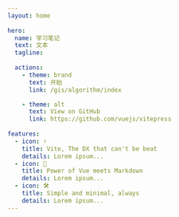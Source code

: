 ```yaml
---
layout: home
 
hero:
  name: 学习笔记
  text: 文本
  tagline: 
  
  actions:
    - theme: brand
      text: 开始
      link: /gis/algorithm/index

    - theme: alt
      text: View on GitHub
      link: https://github.com/vuejs/vitepress
 
features:
  - icon: ⚡️
    title: Vite, The DX that can't be beat
    details: Lorem ipsum...
  - icon: 🖖
    title: Power of Vue meets Markdown
    details: Lorem ipsum...
  - icon: 🛠️
    title: Simple and minimal, always
    details: Lorem ipsum...
---
```


<style>
    :root {
  --vp-home-hero-name-color: transparent;
  --vp-home-hero-name-background: -webkit-linear-gradient(120deg, #bd34fe, #41d1ff);
}
</style>